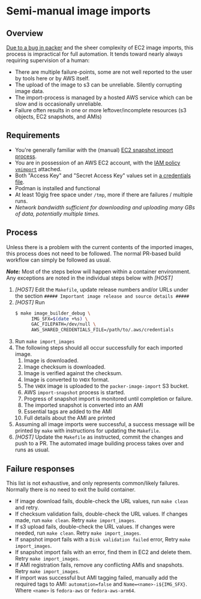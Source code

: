 # Semi-manual image imports

## Overview

[Due to a bug in
packer](https://github.com/hashicorp/packer-plugin-amazon/issues/264) and
the sheer complexity of EC2 image imports, this process is impractical for
full automation.  It tends toward nearly always requiring supervision of a
human:

* There are multiple failure-points, some are not well reported to
  the user by tools here or by AWS itself.
* The upload of the image to s3 can be unreliable.  Silently corrupting image
  data.
* The import-process is managed by a hosted AWS service which can be slow
  and is occasionally unreliable.
* Failure often results in one or more leftover/incomplete resources
  (s3 objects, EC2 snapshots, and AMIs)

## Requirements

* You're generally familiar with the (manual)
  [EC2 snapshot import process](https://docs.aws.amazon.com/vm-import/latest/userguide/vmimport-import-snapshot.html).
* You are in possession of an AWS EC2 account, with the [IAM policy
  `vmimport`](https://docs.aws.amazon.com/vm-import/latest/userguide/required-permissions.html#vmimport-role) attached.
* Both "Access Key" and "Secret Access Key" values set in [a credentials
  file](https://docs.aws.amazon.com/cli/latest/userguide/cli-configure-files.html).
* Podman is installed and functional
* At least 10gig free space under `/tmp`, more if there are failures / multiple runs.
* *Network bandwidth sufficient for downloading and uploading many GBs of
  data, potentially multiple times.*

## Process

Unless there is a problem with the current contents of the
imported images, this process does not need to be followed.  The
normal PR-based build workflow can simply be followed as usual.

***Note:*** Most of the steps below will happen within a container environment.
Any exceptions are noted in the individual steps below with *[HOST]*

1. *[HOST]* Edit the `Makefile`, update release numbers and/or URLs
   under the section
   `##### Important image release and source details #####`
1. *[HOST]* Run
   ```bash
   $ make image_builder_debug \
         IMG_SFX=$(date +%s) \
         GAC_FILEPATH=/dev/null \
         AWS_SHARED_CREDENTIALS_FILE=/path/to/.aws/credentials
   ```
1. Run `make import_images`
1. The following steps should all occur successfully for each imported image.
   1. Image is downloaded.
   1. Image checksum is downloaded.
   1. Image is verified against the checksum.
   1. Image is converted to `VHDX` format.
   1. The `VHDX` image is uploaded to the `packer-image-import` S3 bucket.
   1. AWS `import-snapshot` process is started.
   1. Progress of snapshot import is monitored until completion or failure.
   1. The imported snapshot is converted into an AMI
   1. Essential tags are added to the AMI
   1. Full details about the AMI are printed
1. Assuming all image imports were successful, a success message will be
   printed by `make` with instructions for updating the `Makefile`.
1. *[HOST]* Update the `Makefile` as instructed, commit the
   changes and push to a PR.  The automated image building process
   takes over and runs as usual.

## Failure responses

This list is not exhaustive, and only represents common/likely failures.
Normally there is no need to exit the build container.

* If image download fails, double-check the URL values, run `make clean`
  and retry.
* If checksum validation fails,
  double-check the URL values.  If
  changes made, run `make clean`.
  Retry `make import_images`.
* If s3 upload fails,
  double-check the URL values.  If
  changes were needed, run `make clean`.
  Retry `make import_images`.
* If snapshot import fails with a `Disk validation failed` error,
  Retry `make import_images`.
* If snapshot import fails with an error, find them in EC2 and delete them.
  Retry `make import_images`.
* If AMI registration fails, remove any conflicting AMIs and snapshots.
  Retry `make import_images`.
* If import was successful but AMI tagging failed, manually add
  the required tags to AMI: `automation=false` and `Name=<name>-i${IMG_SFX}`.
  Where `<name>` is `fedora-aws` or `fedora-aws-arm64`.
